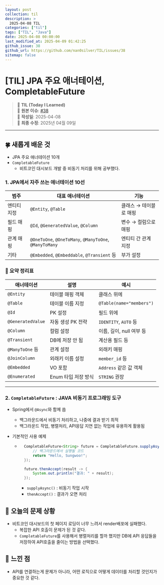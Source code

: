 ```yaml
---
layout: post
collection: til
description: >
  2025-04-08 TIL
categories: ["til"]
tags: ["TIL", "Java"]
date: 2025-04-08 00:00:00
last_modified_at: 2025-04-09 01:42:25
github_issue: 38
github_url: https://github.com/nan0silver/TIL/issues/38
sitemap: false
---
```


# [TIL] JPA 주요 애너테이션, CompletableFuture

> 📝 **TIL (Today I Learned)**  
> 🔗 **원본 이슈**: [#38](https://github.com/nan0silver/TIL/issues/38)  
> 📅 **작성일**: 2025-04-08  
> 🔄 **최종 수정**: 2025년 04월 09일

---


## 🍀 새롭게 배운 것

- JPA 주요 애너테이션 10개
- `CompletableFuture`
  - 비트코인 대시보드 개발 중 비동기 처리를 위해 공부했다.

### 1. JPA에서 자주 쓰는 애너테이션 10선

| 범주        | 대표 애너테이션                                        | 기능                   |
| ----------- | ------------------------------------------------------ | ---------------------- |
| 엔티티 지정 | `@Entity`, `@Table`                                    | 클래스 → 테이블로 매핑 |
| 필드 매핑   | `@Id`, `@GeneratedValue`, `@Column`                    | 변수 → 컬럼으로 매핑   |
| 관계 매핑   | `@OneToOne`, `@OneToMany`, `@ManyToOne`, `@ManyToMany` | 엔티티 간 관계 지정    |
| 기타        | `@Embedded`, `@Embeddable`, `@Transient` 등            | 부가 설정              |

### 🧠 요약 정리표

| 애너테이션        | 설명                | 예시                     |
| ----------------- | ------------------- | ------------------------ |
| `@Entity`         | 테이블 매핑 객체    | 클래스 위에              |
| `@Table`          | 테이블 이름 지정    | `@Table(name="members")` |
| `@Id`             | PK 설정             | 필드 위에                |
| `@GeneratedValue` | 자동 생성 PK 전략   | `IDENTITY`, `AUTO` 등    |
| `@Column`         | 컬럼 설정           | 이름, 길이, null 여부 등 |
| `@Transient`      | DB에 저장 안 됨     | 계산용 필드 등           |
| `@ManyToOne` 등   | 관계 설정           | 외래키 매핑              |
| `@JoinColumn`     | 외래키 이름 설정    | `member_id` 등           |
| `@Embedded`       | VO 포함             | `Address` 같은 값 객체   |
| `@Enumerated`     | Enum 타입 저장 방식 | `STRING` 권장            |

---

### 2. `CompletableFuture` : JAVA 비동기 프로그래밍 도구

- Spring에서 `@Async`와 함께 씀
  - 백그라운드에서 비동기 처리하고, 나중에 결과 받기 최적
  - 백그라운드 작업, 병렬처리, API응답 지연 없는 작업에 유용하게 활용됨
- 기본적인 사용 예제

  - ```java
      CompletableFuture<String> future = CompletableFuture.supplyAsync(() -> {
          // 백그라운드에서 실행될 코드
          return "Hello, Sungwoo!";
      });

      future.thenAccept(result -> {
          System.out.println("결과: " + result);
      });
    ```

    - `supplyAsync()` : 비동기 작업 시작
    - `thenAccept()` : 결과가 오면 처리

## 🍎 오늘의 문제 상황

- 비트코인 대시보드의 첫 페이지 로딩이 너무 느려서 render배포에 실패했다.
  - 복잡한 API 호출이 문제가 된 것 같다.
  - `CompletableFuture`를 사용해서 병렬처리를 할까 했지만 DB에 API 응답들을 저장하여 API호출을 줄이는 방법을 선택했다.

## 🦄 느낀 점

- API를 연결하는게 문제가 아니라, 어떤 로직으로 어떻게 데이터를 처리할 것인지가 중요한 것 같다.
